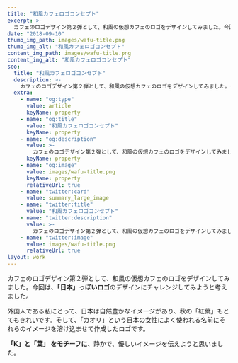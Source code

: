 ```yaml
---
title: "和風カフェロゴコンセプト"
excerpt: >-
  カフェのロゴデザイン第２弾として、和風の仮想カフェのロゴをデザインしてみました。今回は、**「日本」っぽいロゴ**のデザインにチャレンジしてみようと考えました。
date: "2018-09-10"
thumb_img_path: images/wafu-title.png
thumb_img_alt: "和風カフェロゴコンセプト"
content_img_path: images/wafu-title.png
content_img_alt: "和風カフェロゴコンセプト"
seo:
  title: "和風カフェロゴコンセプト"
  description: >-
    カフェのロゴデザイン第２弾として、和風の仮想カフェのロゴをデザインしてみました。今回は、**「日本」っぽいロゴ**のデザインにチャレンジしてみようと考えました。
  extra:
    - name: "og:type"
      value: article
      keyName: property
    - name: "og:title"
      value: "和風カフェロゴコンセプト"
      keyName: property
    - name: "og:description"
      value: >-
        カフェのロゴデザイン第２弾として、和風の仮想カフェのロゴをデザインしてみました。今回は、**「日本」っぽいロゴ**のデザインにチャレンジしてみようと考えました。
      keyName: property
    - name: "og:image"
      value: images/wafu-title.png
      keyName: property
      relativeUrl: true
    - name: "twitter:card"
      value: summary_large_image
    - name: "twitter:title"
      value: "和風カフェロゴコンセプト"
    - name: "twitter:description"
      value: >-
        カフェのロゴデザイン第２弾として、和風の仮想カフェのロゴをデザインしてみました。今回は、**「日本」っぽいロゴ**のデザインにチャレンジしてみようと考えました。
    - name: "twitter:image"
      value: images/wafu-title.png
      relativeUrl: true
layout: work
---
```


カフェのロゴデザイン第２弾として、和風の仮想カフェのロゴをデザインしてみました。今回は、**「日本」っぽいロゴ**のデザインにチャレンジしてみようと考えました。

外国人である私にとって、日本は自然豊かなイメージがあり、秋の「紅葉」もとてもきれいです。そして、「カオリ」という日本の女性によく使われる名前にそれらのイメージを溶け込ませて作成したロゴです。

**「K」と「葉」 をモチーフに**、静かで、優しいイメージを伝えようと思いました。

